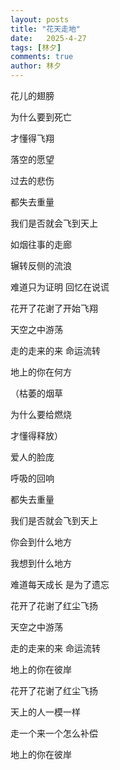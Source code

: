 ```yaml
---
layout: posts
title: "花天走地"
date:   2025-4-27
tags: [林夕]
comments: true
author: 林夕
---
```


花儿的翅膀

为什么要到死亡

才懂得飞翔

落空的愿望

过去的悲伤

都失去重量

我们是否就会飞到天上

如烟往事的走廊

辗转反侧的流浪

难道只为证明 回忆在说谎

花开了花谢了开始飞翔

天空之中游荡

走的走来的来 命运流转

地上的你在何方

（枯萎的烟草

为什么要给燃烧

才懂得释放）

爱人的脸庞

呼吸的回响

都失去重量

我们是否就会飞到天上

你会到什么地方

我想到什么地方

难道每天成长 是为了遗忘

花开了花谢了红尘飞扬

天空之中游荡

走的走来的来 命运流转

地上的你在彼岸

花开了花谢了红尘飞扬

天上的人一模一样

走一个来一个怎么补偿

地上的你在彼岸
